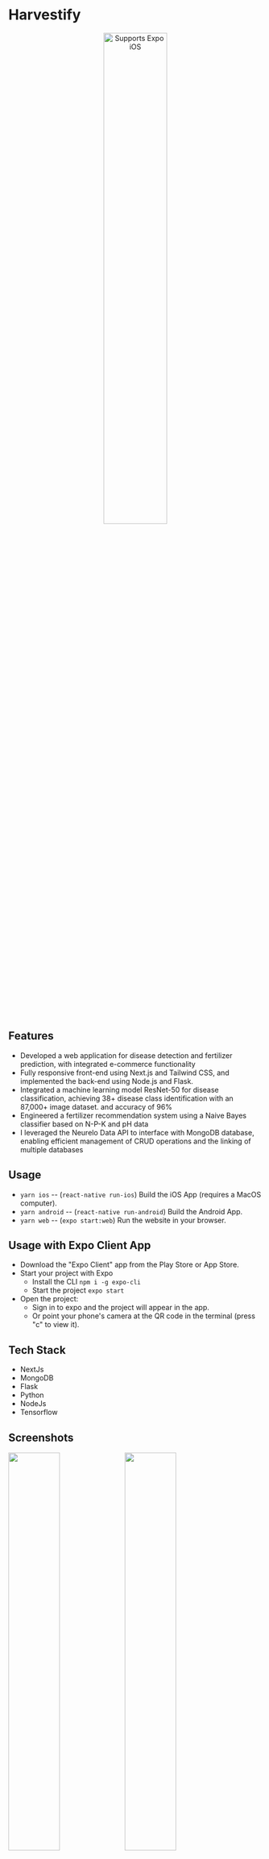 # Harvestify
 
  <p align="center">
    <img alt="Supports Expo iOS" longdesc="Supports Expo iOS" src="https://github.com/ask2901/Harvestify/assets/109283594/2dcea52f-c40a-4be2-843e-839cb539223d" width="50%"/>
  </p>
</p>


## Features

- Developed a web application for disease detection and fertilizer prediction, with integrated e-commerce functionality
- Fully responsive front-end using Next.js and Tailwind CSS, and implemented the back-end using Node.js and Flask.
- Integrated a machine learning model ResNet-50 for disease classification, achieving 38+ disease class identification with
an 87,000+ image dataset. and accuracy of 96%
- Engineered a fertilizer recommendation system using a Naive Bayes classifier based on N-P-K and pH data
- I leveraged the Neurelo Data API to interface with MongoDB database, enabling efficient management of CRUD
operations and the linking of multiple databases

## Usage

- `yarn ios` -- (`react-native run-ios`) Build the iOS App (requires a MacOS computer).
- `yarn android` -- (`react-native run-android`) Build the Android App.
- `yarn web` -- (`expo start:web`) Run the website in your browser.

## Usage with Expo Client App

- Download the "Expo Client" app from the Play Store or App Store.
- Start your project with Expo
  - Install the CLI `npm i -g expo-cli`
  - Start the project `expo start`
- Open the project:
  - Sign in to expo and the project will appear in the app.
  - Or point your phone's camera at the QR code in the terminal (press "c" to view it).

## Tech Stack 

- NextJs
- MongoDB
- Flask
- Python
- NodeJs
- Tensorflow

## Screenshots

<img src="https://github.com/ask2901/Harvestify/assets/109283594/94dc62b0-a12a-41f4-89c3-124d4189a03d" width="45%">
<img src="https://github.com/ask2901/Harvestify/assets/109283594/4e51bb87-0b89-4f78-a19b-8266b3486495" width="45%">    <img src="https://github.com/ask2901/Harvestify/assets/109283594/0aca664b-e2df-44ca-a0e3-d2e0b3cb8395" width="45%">     <img src="https://github.com/ask2901/Harvestify/assets/109283594/d2e94942-8ef5-4980-b83c-b567d9d39810" width="45%">

## Thank You ❤️
